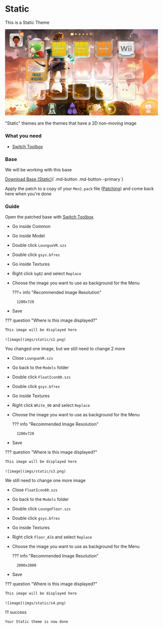 # Static

This is a Static Theme

![image](imgs/static/s1.jpg)

"Static" themes are the themes that have a 2D non-moving image

### What you need

- [Switch Toolbox](https://github.com/KillzXGaming/Switch-Toolbox/releases/tag/Final)

### Base

We will be working with this base

[Download Base (Static)](bases/static/Men2.bps){ .md-button .md-button--primary }

Apply the patch to a copy of your `Men2.pack` file ([Patching](../../install/patching.md)) and come back here when you're done

### Guide

Open the patched base with [Switch Toolbox](https://github.com/KillzXGaming/Switch-Toolbox/releases/tag/Final)

- Go inside Common
- Go inside Model
- Double click `LoungueVR.szs`
- Double click `gsys.bfres`
- Go inside Textures
- Right click `bg02` and select `Replace`
- Choose the image you want to use as background for the Menu

    ???+ info "Recommended Image Resolution"

        1280x720

- Save

??? question "Where is this image displayed?"

    This image will be displayed here

    ![image](imgs/static/s2.png)

You changed one image, but we still need to change 2 more

- Close `LoungueVR.szs`
- Go back to the `Models` folder
- Double click `FloatIcon00.szs`
- Double click `gsys.bfres`
- Go inside Textures
- Right click `White_00` and select `Replace`
- Choose the image you want to use as background for the Menu

    ??? info "Recommended Image Resolution"

        1280x720

- Save

??? question "Where is this image displayed?"

    This image will be displayed here

    ![image](imgs/static/s3.png)

We still need to change one more image

- Close `FloatIcon00.szs`
- Go back to the `Models` folder
- Double click `LoungeFloor.szs`
- Double click `gsys.bfres`
- Go inside Textures
- Right click `Floor_Alb` and select `Replace`
- Choose the image you want to use as background for the Menu

    ??? info "Recommended Image Resolution"

        2000x2000

- Save

??? question "Where is this image displayed?"

    This image will be displayed here

    ![image](imgs/static/s4.png)
    
!!! success

    Your Static theme is now done
